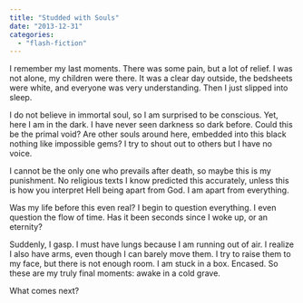 ```yaml
---
title: "Studded with Souls"
date: "2013-12-31"
categories: 
  - "flash-fiction"
---
```


I remember my last moments. There was some pain, but a lot of relief. I was not alone, my children were there. It was a clear day outside, the bedsheets were white, and everyone was very understanding. Then I just slipped into sleep.

I do not believe in immortal soul, so I am surprised to be conscious. Yet, here I am in the dark. I have never seen darkness so dark before. Could this be the primal void? Are other souls around here, embedded into this black nothing like impossible gems? I try to shout out to others but I have no voice.

I cannot be the only one who prevails after death, so maybe this is my punishment. No religious texts I know predicted this accurately, unless this is how you interpret Hell being apart from God. I am apart from everything.

Was my life before this even real? I begin to question everything. I even question the flow of time. Has it been seconds since I woke up, or an eternity?

Suddenly, I gasp. I must have lungs because I am running out of air. I realize I also have arms, even though I can barely move them. I try to raise them to my face, but there is not enough room. I am stuck in a box. Encased. So these are my truly final moments: awake in a cold grave.

What comes next?
